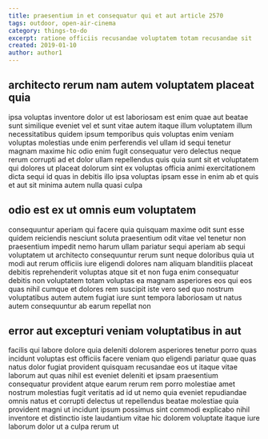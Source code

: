 ```yaml
---
title: praesentium in et consequatur qui et aut article 2570
tags: outdoor, open-air-cinema
category: things-to-do
excerpt: ratione officiis recusandae voluptatem totam recusandae sit
created: 2019-01-10
author: author1
---
```


## architecto rerum nam autem voluptatem placeat quia

ipsa voluptas inventore dolor ut est laboriosam est enim quae aut beatae sunt similique eveniet vel et sunt vitae autem itaque illum voluptatem illum necessitatibus quidem ipsum temporibus quis voluptas enim veniam voluptas molestias unde enim perferendis vel ullam id sequi tenetur magnam maxime hic odio enim fugit consequatur vero delectus neque rerum corrupti ad et dolor ullam repellendus quis quia sunt sit et voluptatem qui dolores ut placeat dolorum sint ex voluptas officia animi exercitationem dicta sequi id quas in debitis illo ipsa voluptas ipsam esse in enim ab et quis et aut sit minima autem nulla quasi culpa

## odio est ex ut omnis eum voluptatem

consequuntur aperiam qui facere quia quisquam maxime odit sunt esse quidem reiciendis nesciunt soluta praesentium odit vitae vel tenetur non praesentium impedit nemo harum ullam pariatur sequi aperiam ab sequi voluptatem ut architecto consequuntur rerum sunt neque doloribus quia ut modi aut rerum officiis iure eligendi dolores nam aliquam blanditiis placeat debitis reprehenderit voluptas atque sit et non fuga enim consequatur debitis non voluptatem totam voluptas ea magnam asperiores eos qui eos quas nihil cumque et dolores rem suscipit iste vero sed quo nostrum voluptatibus autem autem fugiat iure sunt tempora laboriosam ut natus autem consequuntur ab earum repellat non

## error aut excepturi veniam voluptatibus in aut

facilis qui labore dolore quia deleniti dolorem asperiores tenetur porro quas incidunt voluptas est officiis facere veniam quo eligendi pariatur quae quas natus dolor fugiat provident quisquam recusandae eos ut itaque vitae laborum aut quas nihil est eveniet deleniti et ipsam praesentium consequatur provident atque earum rerum rem porro molestiae amet nostrum molestias fugit veritatis ad id ut nemo quia eveniet repudiandae omnis natus et corrupti delectus ut repellendus beatae molestiae quia provident magni ut incidunt ipsum possimus sint commodi explicabo nihil inventore et distinctio iste laudantium vitae hic dolorem voluptate itaque iure laborum dolor ut a culpa rerum ut
